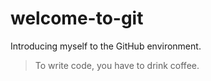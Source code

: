 # welcome-to-git
Introducing myself to the GitHub environment.
>To write code, you have to drink coffee.


